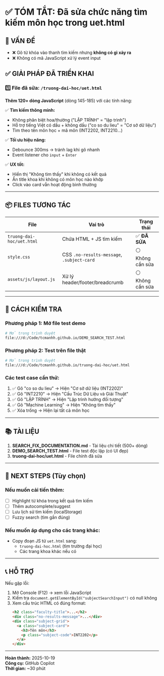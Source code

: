 # ✅ TÓM TẮT: Đã sửa chức năng tìm kiếm môn học trong uet.html

## 🎯 VẤN ĐỀ

- ❌ Gõ từ khóa vào thanh tìm kiếm nhưng **không có gì xảy ra**
- ❌ Không có mã JavaScript xử lý event input

## ✅ GIẢI PHÁP ĐÃ TRIỂN KHAI

### 1️⃣ File đã sửa: `/truong-dai-hoc/uet.html`

**Thêm 120+ dòng JavaScript** (dòng 145-185) với các tính năng:

✅ **Tìm kiếm thông minh:**

- Không phân biệt hoa/thường ("LẬP TRÌNH" = "lập trình")
- Hỗ trợ tiếng Việt có dấu + không dấu ("co so du lieu" = "Cơ sở dữ liệu")
- Tìm theo tên môn học + mã môn (INT2202, INT2210...)

✅ **Tối ưu hiệu năng:**

- Debounce 300ms → tránh lag khi gõ nhanh
- Event listener cho `input` + `Enter`

✅ **UX tốt:**

- Hiển thị "Không tìm thấy" khi không có kết quả
- Ẩn title khoa khi không có môn học nào khớp
- Click vào card vẫn hoạt động bình thường

---

## 📦 FILES TƯƠNG TÁC

| File                      | Vai trò                                    | Trạng thái       |
| ------------------------- | ------------------------------------------ | ---------------- |
| `truong-dai-hoc/uet.html` | Chứa HTML + JS tìm kiếm                    | ✅ **ĐÃ SỬA**    |
| `style.css`               | CSS `.no-results-message`, `.subject-card` | ⚪ Không cần sửa |
| `assets/js/layout.js`     | Xử lý header/footer/breadcrumb             | ⚪ Không cần sửa |

---

## 🧪 CÁCH KIỂM TRA

### Phương pháp 1: Mở file test demo

```bash
# Mở trong trình duyệt
file:///d:/Code/tcmanhh.github.io/DEMO_SEARCH_TEST.html
```

### Phương pháp 2: Test trên file thật

```bash
# Mở trong trình duyệt
file:///d:/Code/tcmanhh.github.io/truong-dai-hoc/uet.html
```

### Các test case cần thử:

1. ✅ Gõ "co so du lieu" → Hiện "Cơ sở dữ liệu (INT2202)"
2. ✅ Gõ "INT2210" → Hiện "Cấu Trúc Dữ Liệu và Giải Thuật"
3. ✅ Gõ "LẬP TRÌNH" → Hiện "Lập trình hướng đối tượng"
4. ✅ Gõ "Machine Learning" → Hiện "Không tìm thấy"
5. ✅ Xóa trống → Hiện lại tất cả môn học

---

## 📚 TÀI LIỆU

1. **SEARCH_FIX_DOCUMENTATION.md** - Tài liệu chi tiết (500+ dòng)
2. **DEMO_SEARCH_TEST.html** - File test độc lập (có UI đẹp)
3. **truong-dai-hoc/uet.html** - File chính đã sửa

---

## 🚀 NEXT STEPS (Tùy chọn)

### Nếu muốn cải tiến thêm:

- [ ] Highlight từ khóa trong kết quả tìm kiếm
- [ ] Thêm autocomplete/suggest
- [ ] Lưu lịch sử tìm kiếm (localStorage)
- [ ] Fuzzy search (tìm gần đúng)

### Nếu muốn áp dụng cho các trang khác:

- Copy đoạn JS từ `uet.html` sang:
  - `truong-dai-hoc.html` (tìm trường đại học)
  - Các trang khoa khác nếu có

---

## 📞 HỖ TRỢ

Nếu gặp lỗi:

1. Mở Console (F12) → xem lỗi JavaScript
2. Kiểm tra `document.getElementById("subjectSearchInput")` có null không
3. Xem cấu trúc HTML có đúng format:
   ```html
   <h2 class="faculty-title">...</h2>
   <div class="no-results-message">...</div>
   <div class="subject-grid">
     <a class="subject-card">
       <h3>Tên môn</h3>
       <p class="subject-code">INT2202</p>
     </a>
   </div>
   ```

---

**Hoàn thành:** 2025-10-19  
**Công cụ:** GitHub Copilot  
**Thời gian:** ~30 phút
